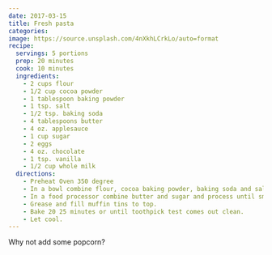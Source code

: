 ```yaml
---
date: 2017-03-15
title: Fresh pasta
categories:
image: https://source.unsplash.com/4nXkhLCrkLo/auto=format
recipe:
  servings: 5 portions
  prep: 20 minutes
  cook: 10 minutes
  ingredients:
    - 2 cups flour
    - 1/2 cup cocoa powder
    - 1 tablespoon baking powder
    - 1 tsp. salt
    - 1/2 tsp. baking soda
    - 4 tablespoons butter
    - 4 oz. applesauce
    - 1 cup sugar
    - 2 eggs
    - 4 oz. chocolate
    - 1 tsp. vanilla
    - 1/2 cup whole milk
  directions:
    - Preheat Oven 350 degree
    - In a bowl combine flour, cocoa baking powder, baking soda and salt.
    - In a food processor combine butter and sugar and process until smooth. Add the eggs, 4 oz. of chocolate pieces and vanilla. Add half of the flour mixture and half of the milk. Process and add the other half of the flour and the remainder of the milk. Slowly, add the hot water.
    - Grease and fill muffin tins to top.
    - Bake 20 25 minutes or until toothpick test comes out clean.
    - Let cool.
---
```


Why not add some popcorn?
